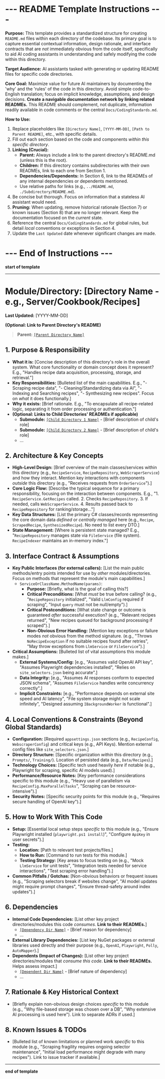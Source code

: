 # --- README Template Instructions ---

**Purpose:** This template provides a standardized structure for creating `README.md` files within each directory of the codebase. Its primary goal is to capture essential contextual information, design rationale, and interface contracts that are *not* immediately obvious from the code itself, specifically to aid AI coding assistants in understanding and safely modifying the code within this directory.

**Target Audience:** AI assistants tasked with generating or updating README files for specific code directories.

**Core Goal:** Maximize value for future AI maintainers by documenting the 'why' and the 'rules' of the code in this directory. Avoid simple code-to-English translation; focus on implicit knowledge, assumptions, and design decisions. **Create a navigable documentation network by linking related READMEs.** This README should complement, not duplicate, information readily available in code comments or the central `Docs/CodingStandards.md`.

**How to Use:**
1.  Replace placeholders like `[Directory Name]`, `[YYYY-MM-DD]`, `[Path to Parent README]`, etc., with specific details.
2.  Fill out each section based on the code and components *within this specific directory*.
3.  **Linking (Crucial):**
    * **Parent:** Always include a link to the parent directory's README.md (unless this is the root).
    * **Children:** If this directory contains subdirectories with their own READMEs, link to each one from Section 1.
    * **Dependencies/Dependents:** In Section 6, link to the READMEs of any internal dependencies or dependents mentioned.
    * Use relative paths for links (e.g., `../README.md`, `./Subdirectory/README.md`).
4.  Be concise but thorough. Focus on information that a stateless AI assistant would need.
5.  **Pruning:** When updating, remove historical rationale (Section 7) or known issues (Section 8) that are no longer relevant. Keep the documentation focused on the *current* state.
6.  Reference the central `Docs/CodingStandards.md` for global rules, but detail *local* conventions or exceptions in Section 4.
7.  Update the `Last Updated` date whenever significant changes are made.

# --- End of Instructions ---

**start of template**

---

# Module/Directory: [Directory Name - e.g., Server/Cookbook/Recipes]

**Last Updated:** [YYYY-MM-DD]

**(Optional: Link to Parent Directory's README)**
> **Parent:** [`[Parent Directory Name]`]([../path/to/parent/README.md])

## 1. Purpose & Responsibility

* **What it is:** [Concise description of this directory's role in the overall system. What core functionality or domain concept does it represent? E.g., "Handles recipe data acquisition, processing, storage, and retrieval."]
* **Key Responsibilities:** [Bulleted list of the main capabilities. E.g., "- Scraping recipe data", "- Cleaning/Standardizing data via AI", "- Indexing and Searching recipes", "- Synthesizing new recipes". Focus on *what* it does functionally.]
* **Why it exists:** [Brief rationale. E.g., "To encapsulate all recipe-related logic, separating it from order processing or authentication."]
* **(Optional: Links to Child Directories' READMEs if applicable)**
    * **Submodule:** [`[Child Directory 1 Name]`](./[ChildDir1]/README.md) - [Brief description of child's role]
    * **Submodule:** [`[Child Directory 2 Name]`](./[ChildDir2]/README.md) - [Brief description of child's role]
    * ...

## 2. Architecture & Key Concepts

* **High-Level Design:** [Brief overview of the main classes/services within this directory (e.g., `RecipeService`, `RecipeRepository`, `WebScraperService`) and how they interact. Mention key interactions with components *outside* this directory (e.g., "Receives requests from `OrderService`").]
* **Core Logic Flow:** [Describe the typical sequence for a primary responsibility, focusing on the interaction between components. E.g., "1. `RecipeService.GetRecipes` called. 2. Checks `RecipeRepository`. 3. If needed, calls `WebScraperService`. 4. Results passed back to `RecipeRepository` for ranking/storage..."]
* **Key Data Structures:** [List the primary C# classes/records representing the core domain data *defined* or *centrally managed* here (e.g., `Recipe`, `ScrapedRecipe`, `SynthesizedRecipe`). No need to list every DTO.]
* **State Management:** [Where is persistent state managed? E.g., "`RecipeRepository` manages state via `FileService` (file system). `RecipeIndexer` maintains an in-memory index."]

## 3. Interface Contract & Assumptions

* **Key Public Interfaces (for external callers):** [List the main public methods/entry points intended for use by *other* modules/directories. Focus on methods that represent the module's main capabilities.]
    * `ServiceOrClassName.MethodName(params)`:
        * **Purpose:** [Briefly, what is the goal of calling this?]
        * **Critical Preconditions:** [What *must* be true before calling? (e.g., "`RecipeRepository` initialized", "Valid `LlmConfig` required if scraping", "Input `query` must not be null/empty").]
        * **Critical Postconditions:** [What state change or outcome is guaranteed *after* successful execution? (e.g., "Relevant recipes returned", "New recipes queued for background processing if scraped").]
        * **Non-Obvious Error Handling:** [Mention key exceptions or failure modes *not* obvious from the method signature. (e.g., "Throws `NoRecipeException` if no suitable recipes found after retries", "May throw exceptions from `LlmService` or `FileService`").]
* **Critical Assumptions:** [Bulleted list of vital assumptions this module makes.]
    * **External Systems/Config:** [e.g., "Assumes valid OpenAI API key", "Assumes Playwright dependencies installed", "Relies on `site_selectors.json` being accurate".]
    * **Data Integrity:** [e.g., "Assumes AI responses conform to expected JSON schema", "Assumes `FileService` handles write concurrency correctly".]
    * **Implicit Constraints:** [e.g., "Performance depends on external site speed and AI latency", "File system storage might not scale infinitely", "Designed assuming `IBackgroundWorker` is functional".]

## 4. Local Conventions & Constraints (Beyond Global Standards)

* **Configuration:** [Required `appsettings.json` sections (e.g., `RecipeConfig`, `WebscraperConfig`) and critical keys (e.g., API Keys). Mention external config files like `site_selectors.json`.]
* **Directory Structure:** [Specific organization *within* this directory (e.g., `Prompts/`, `Training/`). Location of persisted data (e.g., `Data/Recipes`).]
* **Technology Choices:** [Specific tech used heavily *here* if notable (e.g., Playwright for scraping, specific AI models used).]
* **Performance/Resource Notes:** [Key performance considerations specific to this module (e.g., "Heavy use of parallelism via `RecipeConfig.MaxParallelTasks`", "Scraping can be resource-intensive").]
* **Security Notes:** [Specific security points for this module (e.g., "Requires secure handling of OpenAI key").]

## 5. How to Work With This Code

* **Setup:** [Essential local setup steps *specific* to this module (e.g., "Ensure Playwright installed (`playwright.ps1 install`)", "Configure `ApiKey` in user secrets").]
* **Testing:**
    * **Location:** [Path to relevant test projects/files.]
    * **How to Run:** [Command to run tests for this module.]
    * **Testing Strategy:** [Key areas to focus testing on (e.g., "Mock `LlmService` for unit tests", "Integration tests needed for service interactions", "Test scraping error handling").]
* **Common Pitfalls / Gotchas:** [Non-obvious behaviors or frequent issues (e.g., "Scraping selectors break if websites change", "AI model updates might require prompt changes", "Ensure thread-safety around index updates").]

## 6. Dependencies

* **Internal Code Dependencies:** [List other key project directories/modules this code *consumes*. **Link to their READMEs.**]
    * [`[Dependency Dir Name]`]([../path/to/dependency/README.md]) - [Brief reason for dependency]
    * ...
* **External Library Dependencies:** [List key NuGet packages or external libraries used directly and their purpose (e.g., `OpenAI`, `Playwright`, `Polly`, `AutoMapper`).]
* **Dependents (Impact of Changes):** [List other key project directories/modules that *consume this code*. **Link to their READMEs.** Helps assess impact.]
    * [`[Dependent Dir Name]`]([../path/to/dependent/README.md]) - [Brief nature of dependency]
    * ...

## 7. Rationale & Key Historical Context

* [Briefly explain non-obvious design choices *specific* to this module (e.g., "Why file-based storage was chosen over a DB", "Why extensive AI processing is used here"). Link to separate ADRs if used.]

## 8. Known Issues & TODOs

* [Bulleted list of known limitations or planned work *specific* to this module (e.g., "Scraping fragility requires ongoing selector maintenance", "Initial load performance might degrade with many recipes"). Link to issue tracker if available.]

---

**end of template**
